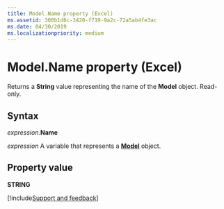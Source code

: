 ```yaml
---
title: Model.Name property (Excel)
ms.assetid: 300b1d6c-3420-f719-9a2c-72a5ab4fe3ac
ms.date: 04/30/2019
ms.localizationpriority: medium
---
```



# Model.Name property (Excel)

Returns a **String** value representing the name of the **Model** object. Read-only.


## Syntax

_expression_.**Name**

_expression_ A variable that represents a **[Model](Excel.Model.md)** object.


## Property value

**STRING**




[!include[Support and feedback](~/includes/feedback-boilerplate.md)]